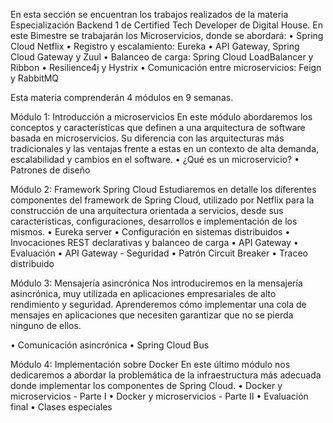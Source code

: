 En esta sección se encuentran los trabajos realizados de la materia Especialización Backend 1 de Certified Tech Developer de Digital House.
En este Bimestre se trabajarán los Microservicios, donde se abordará:
  • Spring Cloud Netflix
  • Registro y escalamiento: Eureka
  • API Gateway, Spring Cloud Gateway y Zuul
  • Balanceo de carga: Spring Cloud LoadBalancer y Ribbon
  • Resilience4j y Hystrix
  • Comunicación entre microservicios: Feign y RabbitMQ

Esta materia comprenderán 4 módulos en 9 semanas.

Módulo 1: Introducción a microservicios 
En este módulo abordaremos los conceptos y características que definen a una arquitectura de software basada en microservicios. 
Su diferencia con las arquitecturas más tradicionales y las ventajas frente a estas en un contexto de alta demanda, escalabilidad y cambios en el software.
  • ¿Qué es un microservicio?
  • Patrones de diseño
  
Módulo 2: Framework Spring Cloud
Estudiaremos en detalle los diferentes componentes del framework de Spring Cloud, utilizado por Netflix para la construcción de una arquitectura orientada 
a servicios, desde sus características, configuraciones, desarrollos e implementación de los mismos.
  • Eureka server
  • Configuración en sistemas distribuidos
  • Invocaciones REST declarativas y balanceo de carga
  • API Gateway
  • Evaluación
  • API Gateway - Seguridad
  • Patrón Circuit Breaker
  • Traceo distribuido
  
Módulo 3: Mensajería asincrónica
Nos introduciremos en la mensajería asincrónica, muy utilizada en aplicaciones empresariales de alto rendimiento y seguridad. 
Aprenderemos cómo implementar una cola de mensajes en aplicaciones que necesiten garantizar que no se pierda ninguno de ellos.

  • Comunicación asincrónica
  • Spring Cloud Bus
  
Módulo 4: Implementación sobre Docker
En este último módulo nos dedicaremos a abordar la problemática de la infraestructura más adecuada donde implementar los componentes de Spring Cloud. 
  • Docker y microservicios - Parte I
  • Docker y microservicios - Parte II
  • Evaluación final
  • Clases especiales
